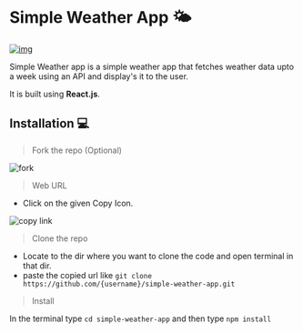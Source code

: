 # Simple Weather App 🌤️
[![img](https://img.shields.io/badge/-Visit-FFFFFF?style=social&logo=react)](https://shivansh-yadav13.github.io/simple-weather-app/)

Simple Weather app is a simple weather app that fetches weather data upto a week using an API and display's it to the user.

It is built using **React.js**.

## Installation 💻

> Fork the repo (Optional)

![fork](https://user-images.githubusercontent.com/87603425/152005253-453704e3-d355-484f-8b5e-374fa50c095e.PNG)

> Web URL

 - Click on the given Copy Icon.

![copy link](https://user-images.githubusercontent.com/87603425/152006960-0f6259bc-c678-49ec-b1be-12d59df9b074.PNG)

> Clone the repo

- Locate to the dir where you want to clone the code and open terminal in that dir.
- paste the copied url like `git clone https://github.com/{username}/simple-weather-app.git`

> Install

In the terminal type `cd simple-weather-app` and then type `npm install`
